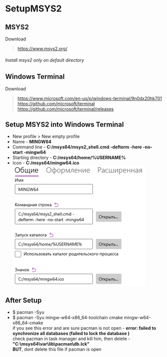 # SetupMSYS2

## MSYS2
Download  
> https://www.msys2.org/
###### Install msys2 only on default directory

## Windows Terminal
Download
> https://www.microsoft.com/en-us/p/windows-terminal/9n0dx20hk701  
> https://github.com/microsoft/terminal  
> https://github.com/microsoft/terminal/releases  

## Setup MSYS2 into Windows Terminal
* New profile > New empty profile  
* Name - **MINGW64**
* Command line - **C:/msys64/msys2_shell.cmd -defterm -here -no-start -mingw64**
* Starting directory - **C:/msys64/home/%USERNAME%**
* Icon - **C:/msys64/mingw64.ico**  
![template](https://raw.githubusercontent.com/Purpursarkans/SetupMSYS2/main/wt.png)

## After Setup

* $ pacman -Syu 
* $ pacman -Syu mingw-w64-x86_64-toolchain cmake mingw-w64-x86_64-cmake  
if you see this error and are sure pacman is not open - **error: failed to synchronize all databases (failed to lock the database )**  
check pacman in task manager and kill him, then delete - **"C:\msys64\var\lib\pacman\db.lck"**   
**BUT**, dont delete this file if pacman is open

